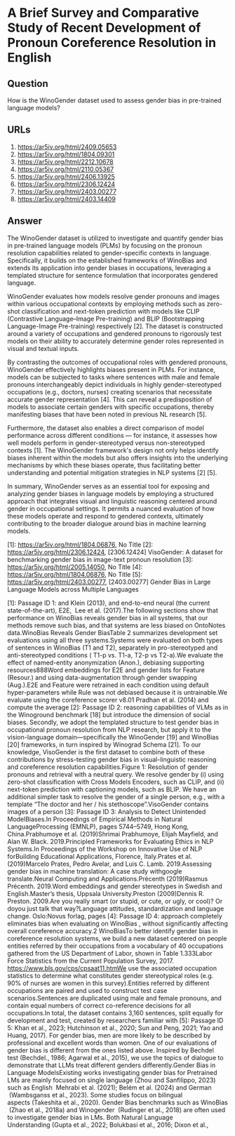 # A Brief Survey and Comparative Study of Recent Development of Pronoun Coreference Resolution in English

## Question

How is the WinoGender dataset used to assess gender bias in pre-trained language models?

## URLs

1. https://ar5iv.org/html/2409.05653
2. https://ar5iv.org/html/1804.09301
3. https://ar5iv.org/html/2212.10678
4. https://ar5iv.org/html/2110.05367
5. https://ar5iv.org/html/2406.13925
6. https://ar5iv.org/html/2306.12424
7. https://ar5iv.org/html/2403.00277
8. https://ar5iv.org/html/2403.14409

## Answer

The WinoGender dataset is utilized to investigate and quantify gender bias in pre-trained language models (PLMs) by focusing on the pronoun resolution capabilities related to gender-specific contexts in language. Specifically, it builds on the established frameworks of WinoBias and extends its application into gender biases in occupations, leveraging a templated structure for sentence formulation that incorporates gendered language.

WinoGender evaluates how models resolve gender pronouns and images within various occupational contexts by employing methods such as zero-shot classification and next-token prediction with models like CLIP (Contrastive Language–Image Pre-training) and BLIP (Bootstrapping Language-Image Pre-training) respectively [2]. The dataset is constructed around a variety of occupations and gendered pronouns to rigorously test models on their ability to accurately determine gender roles represented in visual and textual inputs.

By contrasting the outcomes of occupational roles with gendered pronouns, WinoGender effectively highlights biases present in PLMs. For instance, models can be subjected to tasks where sentences with male and female pronouns interchangeably depict individuals in highly gender-stereotyped occupations (e.g., doctors, nurses) creating scenarios that necessitate accurate gender representation [4]. This can reveal a predisposition of models to associate certain genders with specific occupations, thereby manifesting biases that have been noted in previous NL research [5].

Furthermore, the dataset also enables a direct comparison of model performance across different conditions — for instance, it assesses how well models perform in gender-stereotyped versus non-stereotyped contexts [1]. The WinoGender framework's design not only helps identify biases inherent within the models but also offers insights into the underlying mechanisms by which these biases operate, thus facilitating better understanding and potential mitigation strategies in NLP systems [2] [5].

In summary, WinoGender serves as an essential tool for exposing and analyzing gender biases in language models by employing a structured approach that integrates visual and linguistic reasoning centered around gender in occupational settings. It permits a nuanced evaluation of how these models operate and respond to gendered contexts, ultimately contributing to the broader dialogue around bias in machine learning models.

[1]: https://ar5iv.org/html/1804.06876, No Title
[2]: https://ar5iv.org/html/2306.12424, [2306.12424] VisoGender: A dataset for benchmarking gender bias in image-text pronoun resolution
[3]: https://ar5iv.org/html/2005.14050, No Title
[4]: https://ar5iv.org/html/1804.06876, No Title
[5]: https://ar5iv.org/html/2403.00277, [2403.00277] Gender Bias in Large Language Models across Multiple Languages

[1]: Passage ID 1: and Klein (2013), and end-to-end neural (the current state-of-the-art), E2E,  Lee et al. (2017).The following sections show that performance on WinoBias reveals gender bias in all systems, that our methods remove such bias, and that systems are less biased on OntoNotes data.WinoBias Reveals Gender BiasTable 2 summarizes development set evaluations using all three systems.Systems were evaluated on both types of sentences in WinoBias (T1 and T2), separately in pro-stereotyped and anti-stereotyped conditions ( T1-p vs. T1-a, T2-p vs T2-a).We evaluate the effect of named-entity anonymization (Anon.), debiasing supporting resources888Word embeddings for E2E and gender lists for Feature (Resour.) and using data-augmentation through gender swapping (Aug.).E2E and Feature were retrained in each condition using default hyper-parameters while Rule was not debiased because it is untrainable.We evaluate using the coreference scorer v8.01 Pradhan et al. (2014) and compute the average
[2]: Passage ID 2: reasoning capabilities of VLMs as in the Winoground benchmark [18] but introduce the dimension of social biases. Secondly, we adopt the templated structure to test gender bias in occupational pronoun resolution from NLP research, but apply it to the vision-language domain—specifically the WinoGender [19] and WinoBias [20] frameworks, in turn inspired by Winograd Schema [21]. To our knowledge, VisoGender is the first dataset to combine both of these contributions by stress-testing gender bias in visual-linguistic reasoning and coreference resolution capabilities.Figure 1: Resolution of gender pronouns and retrieval with a neutral query. We resolve gender by (i) using zero-shot classification with Cross Models Encoders, such as CLIP, and (ii) next-token prediction with captioning models, such as BLIP. We have an additional simpler task to resolve the gender of a single person, e.g., with a template “The doctor and her / his stethoscope”.VisoGender contains images of a person
[3]: Passage ID 3: Analysis to Detect Unintended ModelBiases.In Proceedings of Empirical Methods in Natural LanguageProcessing (EMNLP), pages 5744–5749, Hong Kong, China.Prabhumoye et al. (2019)Shrimai Prabhumoye, Elijah Mayfield, and Alan W. Black. 2019.Principled Frameworks for Evaluating Ethics in NLP Systems.In Proceedings of the Workshop on Innovative Use of NLP forBuilding Educational Applications, Florence, Italy.Prates et al. (2019)Marcelo Prates, Pedro Avelar, and Luis C. Lamb. 2019.Assessing gender bias in machine translation: A case study withgoogle translate.Neural Computing and Applications.Précenth (2019)Rasmus Précenth. 2019.Word embeddings and gender stereotypes in Swedish and English.Master’s thesis, Uppsala University.Preston (2009)Dennis R. Preston. 2009.Are you really smart (or stupid, or cute, or ugly, or cool)? Or doyou just talk that way?Language attitudes, standardization and language change. Oslo:Novus forlag, pages
[4]: Passage ID 4: approach completely eliminates bias when evaluating on WinoBias , without significantly affecting overall coreference accuracy.2 WinoBiasTo better identify gender bias in coreference resolution systems, we build a new dataset centered on people entities referred by their occupations from a vocabulary of 40 occupations gathered from the US Department of Labor, shown in Table 1.333Labor Force Statistics from the Current Population Survey, 2017. https://www.bls.gov/cps/cpsaat11.htmWe use the associated occupation statistics to determine what constitutes gender stereotypical roles (e.g. 90% of nurses are women in this survey).Entities referred by different occupations are paired and used to construct test case scenarios.Sentences are duplicated using male and female pronouns, and contain equal numbers of correct co-reference decisions for all occupations.In total, the dataset contains 3,160 sentences, split equally for development and test, created by researchers familiar with
[5]: Passage ID 5: Khan et al., 2023; Hutchinson et al., 2020; Sun and Peng, 2021; Yao and Huang, 2017). For gender bias, men are more likely to be described by professional and excellent words than women. One of our evaluations of gender bias is different from the ones listed above. Inspired by Bechdel test (Bechdel., 1986; Agarwal et al., 2015), we use the topics of dialogue to demonstrate that LLMs treat different genders differently.Gender Bias in Language ModelsExisting works investigating gender bias for Pretrained LMs are mainly focused on single language (Zhou and Sanfilippo, 2023) such as English  Mehrabi et al. (2021); Belém et al. (2024) and German  (Wambsganss et al., 2023). Some studies focus on bilingual aspects (Takeshita et al., 2020). Gender Bias benchmarks such as WinoBias  (Zhao et al., 2018a) and Winogender  (Rudinger et al., 2018) are often used to investigate gender bias in LMs. Both Natural Language Understanding (Gupta et al., 2022; Bolukbasi et al., 2016; Dixon et al.,